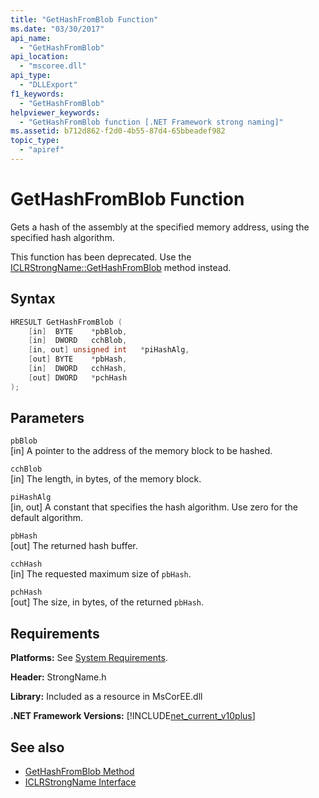 ```yaml
---
title: "GetHashFromBlob Function"
ms.date: "03/30/2017"
api_name:
  - "GetHashFromBlob"
api_location:
  - "mscoree.dll"
api_type:
  - "DLLExport"
f1_keywords:
  - "GetHashFromBlob"
helpviewer_keywords:
  - "GetHashFromBlob function [.NET Framework strong naming]"
ms.assetid: b712d862-f2d0-4b55-87d4-65bbeadef982
topic_type:
  - "apiref"
---
```


# GetHashFromBlob Function

Gets a hash of the assembly at the specified memory address, using the specified hash algorithm.

This function has been deprecated. Use the [ICLRStrongName::GetHashFromBlob](../hosting/iclrstrongname-gethashfromblob-method.md) method instead.

## Syntax

```cpp
HRESULT GetHashFromBlob (
    [in]  BYTE    *pbBlob,
    [in]  DWORD   cchBlob,
    [in, out] unsigned int   *piHashAlg,
    [out] BYTE    *pbHash,
    [in]  DWORD   cchHash,
    [out] DWORD   *pchHash
);
```

## Parameters

`pbBlob`\
[in] A pointer to the address of the memory block to be hashed.

`cchBlob`\
[in] The length, in bytes, of the memory block.

`piHashAlg`\
[in, out] A constant that specifies the hash algorithm. Use zero for the default algorithm.

`pbHash`\
[out] The returned hash buffer.

`cchHash`\
[in] The requested maximum size of `pbHash`.

`pchHash`\
[out] The size, in bytes, of the returned `pbHash`.

## Requirements

**Platforms:** See [System Requirements](../../get-started/system-requirements.md).

**Header:** StrongName.h

**Library:** Included as a resource in MsCorEE.dll

**.NET Framework Versions:** [!INCLUDE[net_current_v10plus](../../../../includes/net-current-v10plus-md.md)]

## See also

- [GetHashFromBlob Method](../hosting/iclrstrongname-gethashfromblob-method.md)
- [ICLRStrongName Interface](../hosting/iclrstrongname-interface.md)
